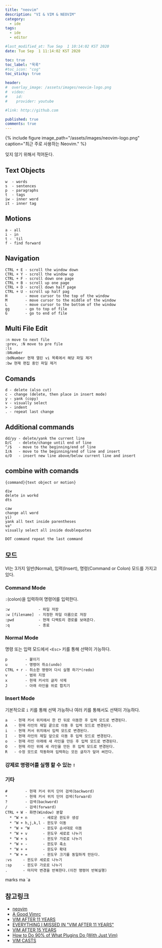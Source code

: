 ```yaml
---
title: "neovim"
description: "VI & VIM & NEOVIM"
category:
  - ide
tags:
  - ide
  - editor

#last_modified_at: Tue Sep  1 10:14:02 KST 2020
date: Tue Sep  1 11:14:02 KST 2020

toc: true
toc_label: "목록"
#toc_icon: "cog"
toc_sticky: true

header:
#  overlay_image: /assets/images/neovim-logo.png
#  video:
#    id:
#    provider: youtube

#link: http://github.com

published: true
comments: true
---
```


{% include figure image_path="/assets/images/neovim-logo.png" caption="최근 주로 사용하는 Neovim." %}

잊지 않기 위해서 적어둔다.

## Text Objects

    w  - words
    s  - sentences
    p  - paragraphs
    t  - tags
    iw - inner word
    it - inner tag

## Motions
    a - all
    i - in
    t - `til
    f - find forward

## Navigation

    CTRL + E - scroll the window down
    CTRL + Y - scroll the window up
    CTRL + F - scroll down one page
    CTRL + B - scroll up one page
    CTRL + D - scroll down half page
    CTRL + U - scroll up half pag
    H        - move cursor to the top of the window
    M        - move cursor to the middle of the window
    L        - move cursor to the bottom of the window
    gg       - go to top of file
    G        - go to end of file

## Multi File Edit

    :n move to next file
    :prev, :N move to pre file
    :ls
    :bNumber
    :bdNumber 현재 열린 vi 목록에서 해당 파일 제거
    :bw 현재 편집 중인 파일 제거

## Comands

    d - delete (also cut)
    c - change (delete, then place in insert mode)
    y - yank (copy)
    v - visually select
    > - indent
    . - repeat last change

## Additional commands

    dd/yy - delete/yank the current line
    D/C   - delete/change until end of line
    ^/$   - move to the beginning/end of line
    I/A   - move to the beginning/end of line and insert
    o/O   - insert new line above/below current line and insert

## combine with comands

    {command}{text object or motion}

    diw
    delete in workd
    dts

    caw
    change all word
    yi)
    yank all text inside parentheses
    va"
    visually select all inside doublequotes

    DOT command repeat the last command


## 모드
VI는 3가지 일반(Normal), 입력(Insert), 명령(Command or Colon) 모드를 가지고 있다.

### Command Mode
`:`(colon)을 입력하여 명령어를 입력한다.

    :w             - 파일 저장
    :w [filename]  - 지정한 파일 이름으로 저장
    :pwd           - 현재 디렉토리 경로를 보여준다.
    :q             - 종료


### Normal Mode
명령 또는 입력 모드에서 `<Esc>` 키를 통해 선택이 가능하다.

    p        - 붙이기
    u        - 명령어 취소(undo)
    CTRL + r - 취소한 명령어 다시 실행 하기*(redo)
    v        - 범위 지정
    x        - 현재 커서의 글자 삭제
    J        - 아래 라인을 위로 합치기

### Insert Mode
기본적으로 `i` 키를 통해 선택 가능하나 여러 키를 통해서도 선택이 가능하다.

    a   - 현재 커서 위치에서 한 칸 뒤로 이동한 후 입력 모드로 변경된다.
    A   - 현재 라인의 제일 끝으로 이동 후 입력 모드로 변경된다.
    i   - 현재 커서 위치에서 입력 모드로 변경된다.
    I   - 현재 라인의 제일 앞으로 이동 후 입력 모드로 변경된다.
    o   - 현재 라인 아래에 새 라인을 만든 후 입력 모드로 변경된다.
    O   - 현재 라인 위에 새 라인을 만든 후 입력 모드로 변경된다.
    R   - 수정 모드로 작동하여 입력하는 모든 글자가 덮어 써진다.

### 강제로 명령어를 실행 할 수 있는 `!`


### 기타

    #        - 현재 커서 위치 단어 검색(backword)
    *        - 현재 커서 위치 단어 검색(forward)
    ?        - 검색(backword)
    /        - 검색(forward)
    CTRL + W - 화면(Window) 분할
      * ^W + n       - 새로운 윈도우 생성
      * ^W + h,j,k,l - 윈도우 이동
      * ^W + ^W      - 윈도우 순서대로 이동
      * ^W + v       - 윈도우 세로로 나누기
      * ^W + s       - 윈도우 가로로 나누기
      * ^W + -       - 윈도우 축소
      * ^W + +       - 윈도우 확대
      * ^W + =       - 윈도우 크기를 동일하게 만든다.
    :vs     - 윈도우 세로로 나누기
    :sp     - 윈도우 가로로 나누기
    .       - 마지막 변경을 반복한다.(이전 명령어 반복실행)


marks
ma
`a



## 참고링크

* [neovim][1]
* [A Good Vimrc][2]
* [VIM AFTER 11 YEARS][3]
* [EVERYTHING I MISSED IN "VIM AFTER 11 YEARS"][4]
* [VIM AFTER 15 YEARS][5]
* [How to Do 90% of What Plugins Do (With Just Vim)][6]
* [VIM CASTS][7]

[1]: https://neovim.io/ "neovim"
[2]: https://dougblack.io/words/a-good-vimrc.html "A Good Vimrc"
[3]: https://statico.github.io/vim.html "VIM AFTER 11 YEARS"
[4]: https://statico.github.io/vim2.html "EVERYTHING I MISSED IN 'VIM AFTER 11 YEARS'"
[5]: https://statico.github.io/vim3.html "VIM AFTER 15 YEARS"
[6]: https://www.youtube.com/watch?v=XA2WjJbmmoM&feature=youtu.be "How to Do 90% of What Plugins Do"
[7]: http://vimcasts.org/ "VIM CASTS"

